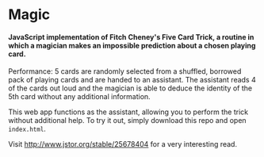 # Magic

#### JavaScript implementation of Fitch Cheney's Five Card Trick, a routine in which a magician makes an impossible prediction about a chosen playing card.

Performance: 5 cards are randomly selected from a shuffled, borrowed pack of playing cards and are handed to an assistant. The assistant reads 4 of the cards out loud and the magician is able to deduce the identity of the 5th card without any additional information.

This web app functions as the assistant, allowing you to perform the trick without additional help. To try it out, simply download this repo and open `index.html`.

Visit http://www.jstor.org/stable/25678404 for a very interesting read.
